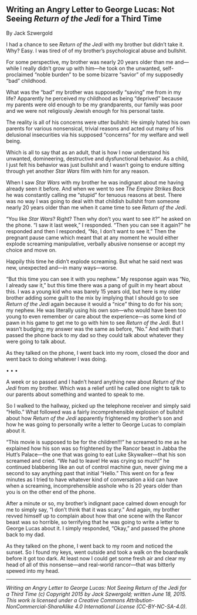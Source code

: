 ## Writing an Angry Letter to George Lucas:  Not Seeing *Return of the Jedi* for a Third Time

By Jack Szwergold

I had a chance to see *Return of the Jedi* with my brother but didn’t take it. Why? Easy. I was tired of of my brother’s psychological abuse and bullshit.

For some perspective, my brother was nearly 20 years older than me and—while I really didn’t grow up with him—he took on the unwanted, self-proclaimed “noble burden” to be some bizarre “savior” of my supposedly “bad” childhood.

What was the “bad” my brother was supposedly “saving” me from in my life? Apparently he perceived my childhood as being “deprived” because my parents were old enough to be my grandparents, our family was poor and we were not religiously Jewish enough for his personal taste.

The reality is all of his concerns were utter bullshit: He simply hated his own parents for various nonsensical, trivial reasons and acted out many of his delusional insecurities via his supposed “concerns” for my welfare and well being.

Which is all to say that as an adult, that is how I now understand his unwanted, domineering, destructive and dysfunctional behavior. As a child, I just felt his behavior was just bullshit and I wasn’t going to endure sitting through yet another *Star Wars* film with him for any reason.

When I saw *Star Wars* with my brother he was indignant about me having already seen it before. And when we went to see *The Empire Strikes Back* he was constantly calling me “stupid” for tenuous reasons at best. There was no way I was going to deal with that childish bullshit from someone nearly 20 years older than me when it came time to see *Return of the Jedi*.

“You like *Star Wars*? Right? Then why don’t you want to see it?” he asked on the phone. “I saw it last week,” I responded. “Then you can see it again?” he responded and then I responded, “No, I don’t want to see it.” Then the pregnant pause came which meant that at any moment he would either explode screaming manipulative, verbally abusive nonsense or accept my choice and move on.

Happily this time he didn’t explode screaming. But what he said next was new, unexpected and—in many ways—worse.

“But this time you can see it with you nephew.” My response again was “No, I already saw it,” but this time there was a pang of guilt in my heart about this. I was a young kid who was barely 15 years old, but here is my older brother adding some guilt to the mix by implying that I should go to see *Return of the Jedi* again because it would a “nice” thing to do for his son; my nephew. He was literally using his own son—who would have been too young to even remember or care about the experience—as some kind of pawn in his game to get me to go with him to see *Return of the Jedi*. But I wasn’t budging; my answer was the same as before, “No.” And with that I passed the phone back to my dad so they could talk about whatever they were going to talk about.

As they talked on the phone, I went back into my room, closed the door and went back to doing whatever I was doing.

• • •

A week or so passed and I hadn’t heard anything new about *Return of the Jedi* from my brother. Which was a relief until he called one night to talk to our parents about something and wanted to speak to me.

So I walked to the hallway, picked up the telephone receiver and simply said “Hello.” What followed was a fairly incomprehensible explosion of bullshit about how *Return of the Jedi* apparently frightened my brother’s son and how he was going to personally write a letter to George Lucas to complain about it.

“This movie is supposed to be for the children!!!” he screamed to me as he explained how his son was so frightened by the Rancor beast in Jabba the Hutt’s Palace—the one that was going to eat Luke Skywalker—that his son screamed and cried. “We had to leave! He was crying so much!” he continued blabbering like an out of control machine gun, never giving me a second to say anything past that initial “Hello.” This went on for a few minutes as I tried to have whatever kind of conversation a kid can have when a screaming, incomprehensible asshole who is 20 years older than you is on the other end of the phone.

After a minute or so, my brother’s indignant pace calmed down enough for me to simply say, “I don’t think that it was scary.” And again, my brother revved himself up to complain about how that one scene with the Rancor beast was so horrible, so terrifying that he was going to write a letter to George Lucas about it. I simply responded, “Okay,” and passed the phone back to my dad.

As they talked on the phone, I went back to my room and noticed the sunset. So I found my keys, went outside and took a walk on the boardwalk before it got too dark. At least now I could get some fresh air and clear my head of all of this nonsense—and real-world rancor—that was bitterly spewed into my head.

***

*Writing an Angry Letter to George Lucas: Not Seeing Return of the Jedi for a Third Time (c) Copyright 2015 by Jack Szwergold; written June 18, 2015. This work is licensed under a Creative Commons Attribution-NonCommercial-ShareAlike 4.0 International License (CC-BY-NC-SA-4.0).*